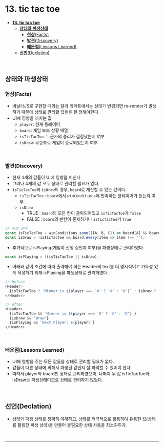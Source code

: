 # **13. tic tac toe**

- [**13. tic tac toe**](#13-tic-tac-toe)
  - [**상태와 파생상태**](#상태와-파생상태)
    - [**현상**(Facts)](#현상facts)
    - [**발견**(Discovery)](#발견discovery)
    - [**배운점**(Lessons Learned)](#배운점lessons-learned)
  - [**선언**(Declation)](#선언declation)

<br>

## **상태와 파생상태**

### **현상**(Facts)

- 바닐라JS로 구현할 때와는 달리 리액트에서는 상태가 변경되면 re-render가 발생하기 때문에 상태로 관리할 값들을 잘 정해야한다.
- UI에 영향을 끼치는 값
  - `player`: 현재 플레이어
  - `board`: 게임 보드 상황 배열
  - `isTicTacToe`: 누군가의 승리가 결정났는지 여부
  - `isDraw`: 무승부로 게임이 종료되었는지 여부

<br>

### **발견**(Discovery)

- 현재 4개의 값들이 UI에 영향을 미친다
- 그러나 4개의 값 모두 상태로 관리할 필요가 없다.
- `isTicTacToe`와 `isDraw`의 경우, `board`로 계산할 수 있는 값이다.
  - `isTicTacToe` : `board`에서 `winConditions`에 만족하는 플레이어가 있는지 여부
  - `isDraw`
    - TRUE : `board`의 모든 칸이 클릭되어있고 `isTicTacToe`가 `false`
    - FALSE : `board`의 빈칸이 존재하거나 `isTicTacToe`가 `true`

```js
// 파생 상태
const isTicTacToe = winConditions.some(([A, B, C]) => board[A] && board[A] === board[B] && board[B] === board[C]);
const isDraw = !isTicTacToe && board.every(item => item !== '');
```

- 추가적으로 isPlaying(게임이 진행 중인지 여부)을 파생상태로 관리하였다.

```js
const isPlaying = !(isTicTacToe || isDraw);
```

- 아래와 같이 조건에 따라 출력해야 하는 Header의 text를 더 명시적이고 가독성 있게 작성하기 위해 isPlaying을 파생상태로 관리하였다.

```js
// before
<Header>
  {isTicTacToe ? `Winner is ${player === 'O' ? 'X' : 'O'}` : isDraw ? 'Draw' : `Next Player: ${player}`}
</Header>

// after
<Header>
  {isTicTacToe && `Winner is ${player === 'O' ? 'X' : 'O'}`}
  {isDraw && 'Draw'}
  {isPlaying && `Next Player: ${player}`}
</Header>
```

  <br>

### **배운점**(Lessons Learned)

- UI에 영향을 주는 모든 값들을 상태로 관리할 필요가 없다.
- 값들이 다른 상태에 의해서 파생된 값인지 잘 파악할 수 있어야 한다.
- 따라서 player와 board만 상태로 관리하였으며, 나머지 두 값 isTicTacToe와 isDraw는 파생상태이므로 상태로 관리하지 않았다.

<br>

## **선언**(Declation)

- 상태와 파생 상태를 정확히 이해하고, 상태를 적극적으로 활용하여 유용한 값(상태를 활용한 파생 상태)을 만들어 불필요한 상태 사용을 최소화하자.

<br>

---
